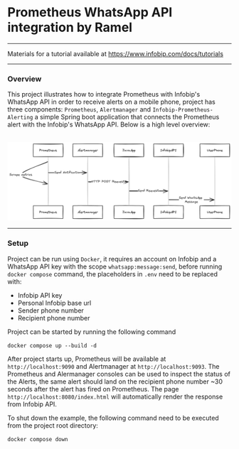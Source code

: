 
# Prometheus WhatsApp API integration by Ramel
***

Materials for a tutorial available at https://www.infobip.com/docs/tutorials

***

### Overview


This project illustrates how to integrate Prometheus with Infobip's WhatsApp API in order to receive alerts on a mobile
phone, project has three components: `Prometheus`, `Alertmanager` and `Infobip-Prometheus-Alerting` a simple Spring boot application that connects the 
Prometheus alert with the Infobip's WhatsApp API. Below is a high level overview:
<br>
<br>

![Monitoring Setup](monitoring_setup.png)
<br>

***

### Setup

Project can be run using `Docker`, it requires an account on Infobip and a WhatsApp API key with the scope `whatsapp:message:send`,
before running `docker compose` command, the placeholders in `.env` need to be replaced with:

- Infobip API key
- Personal Infobip base url
- Sender phone number
- Recipient phone number

Project can be started by running the following command

```shell
docker compose up --build -d
```

After project starts up, Prometheus will be available at `http://localhost:9090` and Alertmanager at `http://localhost:9093`.
The Prometheus and Alermanager consoles can be used to inspect the status of the Alerts, the same alert should land on the recipient
phone number ~30 seconds after the alert has fired on Prometheus. The page `http://localhost:8080/index.html` will automatically render the response from Infobip API.

To shut down the example, the following command need to be executed from the project root directory:

```shell
docker compose down
```



